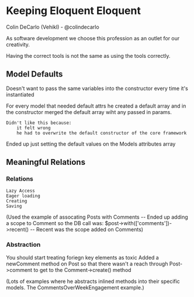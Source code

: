 # Keeping Eloquent Eloquent
Colin DeCarlo (Vehikl) - @colindecarlo

As software development we choose this profession as an outlet for our creativity.

Having the correct tools is not the same as using the tools correctly.

## Model Defaults
Doesn't want to pass the same variables into the constructor every time it's instantiated

For every model that needed default attrs he created a default array and in the constructor merged the default array wiht any passed in params.

    Didn't like this because:
        it felt wrong
        he had to overwrite the default constructor of the core framework

Ended up just setting the default values on the Models attributes array

## Meaningful Relations
### Relations
    Lazy Access
    Eager loading
    Creating
    Saving

(Used the example of assocating Posts with Comments -- Ended up adding a scope to Comment so the DB call was: $post->with(['comments'])->recent() -- Recent was the scope added on Comments)

### Abstraction
You should start treating foriegn key elements as toxic
Added a newComment method on Post so that there wasn't a reach through Post->comment to get to the Comment->create() method

(Lots of examples where he abstracts inlined methods into their specific models. The CommentsOverWeekEngagement example.)